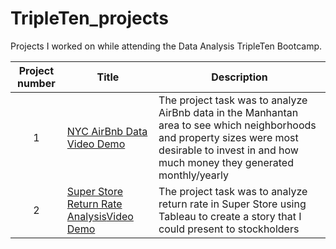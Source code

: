 # TripleTen_projects
Projects I worked on while attending the Data Analysis TripleTen Bootcamp.


| Project number | Title | Description |
| :-----------: | ----------- |----------- |
| 1 | [NYC AirBnb Data](https://docs.google.com/spreadsheets/d/1OUrnhbspRcHR7MLDpeyDAIMWwaG1H-ng4gcLckkzLOQ/edit?gid=1001684169#gid=1001684169) [Video Demo](https://www.loom.com/share/6ada8f801b5741d1afb3b42fc342cdb7)| The project task was to analyze AirBnb data in the Manhantan area to see which neighborhoods and property sizes were most desirable to invest in and how much money they generated monthly/yearly |
| 2 | [Super Store Return Rate Analysis](https://public.tableau.com/app/profile/joel.mendez1938/viz/JoelMendez-DataStoryTellingProject/ReturnRateAnalysis)[Video Demo](https://www.loom.com/share/84783e2ff67d4179856dfbf096833cf2) | The project task was to analyze return rate in Super Store using Tableau to create a story that I could present to stockholders |
